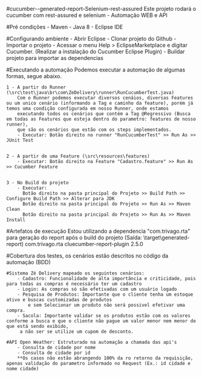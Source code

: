 #cucumber--generated-report-Selenium-rest-assured
	Este projeto rodará o cucumber com rest-assured e selenium
		- Automação WEB e API

#Pré condições
	- Maven
	- Java 8
	- Eclipse IDE
	
#Configurando ambiente
	- Abrir Eclipse
	- Clonar projeto do Github
	- Importar o projeto
	- Acessar o menu Help > EclipseMarketplace e digitar Cucumber. (Realizar a instalação do Cucumber Eclipse Plugin)
	- Buildar projeto para importar as dependencias
		
#Executando a automação
	Podemos executar a automação de algumas formas, segue abaixo.

	1 - A partir do Runner (\src\test\java\br\com\ZeDelivery\runner\RunCucumberTest.java)
		Com o Runner podemos executar diversos cenáios, diversas Features ou um unico cenário (informando a Tag e caminho da feature), porém já temos uma condição configurada em nosso Runner, onde estamos 
		executando todos os cenários que contém a Tag @Regressivo (Busca em todas as Features que esteja dentro do parametro: features de nosso runner), 
		que são os cenários que estão com os steps implementados.
		- Executar: Botão direito no runner "RunCucumberTest" >> Run As >> JUnit Test
		
				
	2 - A partir de uma Feature (\src\resources\features)
		- Executar: Botão direito na Feature "Cadastro.feature" >> Run As >> Cucumber Feature
		
		
	3 - No Build do projeto	
		- Executar: 
		  Botão direito na pasta principal do Projeto >> Build Path >> Configure Build Path >> Alterar para JDK
		  Botão direito na pasta principal do Projeto >> Run As >> Maven Clean
		  Botão direito na pasta principal do Projeto >> Run As >> Maven Install
					

#Artefatos de execução
		Estou utilizando a dependencia "com.trivago.rta" para geração do report após o build do projeto (Saída: \target\generated-report)
			    <groupId>com.trivago.rta</groupId>
			    <artifactId>cluecumber-report-plugin</artifactId>
			    <version>2.5.0</version>
			   

#Cobertura dos testes, os cenários estão descritos no código da automação (BDD)

	#Sistema Zé Delivery mapeado os seguintes cenários:
		- Cadastro: Funcionalidade de alta importância e criticidade, pois para todas as compras é necessário ter um cadastro
		- Login: As compras só são efetivadas com um usuário logado
		- Pesquisa de Produtos: Importante que o cliente tenha um estoque ativo e buscas customizadas de produtos 
			e sem Selecionar um produto não será possivel efetivar uma compra.
		- Sacola: Importante validar se os produtos estão com os valores conforme a busca e que o cliente não pague um valor menor nem menor do que está sendo exibido,
		 a não ser se utilize um cupom de desconto.
		
	#API Open Weather: Estruturado na automação a chamada das api's
		- Consulta de cidade por nome
		- Consulta de cidade por id
		**Os casos não estão abrangendo 100% da ro retorno da requisição, apenas validação do parametro informado no Request (Ex.: id cidade e nome cidade)
				
		